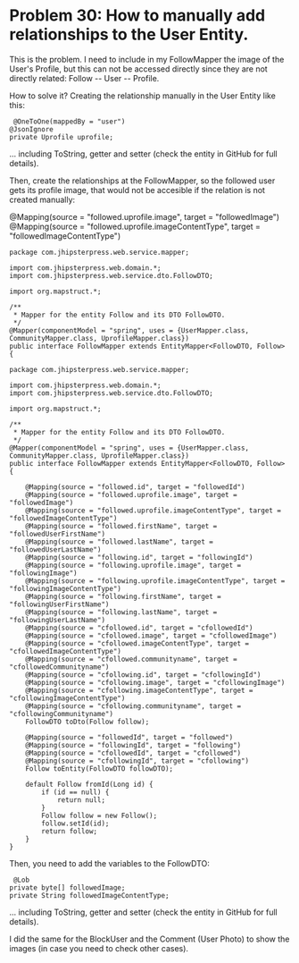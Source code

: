 # Problem 30: How to manually add relationships to the User Entity.


This is the problem. I need to include in my FollowMapper the image of the User's Profile, but this can not be accessed directly since they are not directly related: Follow -- User -- Profile.

How to solve it? Creating the relationship manually in the User Entity like this:

	 @OneToOne(mappedBy = "user")
    @JsonIgnore
    private Uprofile uprofile;

... including ToString, getter and setter (check the entity in GitHub for full details).


Then, create the relationships at the FollowMapper, so the followed user gets its profile image, that would not be accesible if the relation is not created manually:

@Mapping(source = "followed.uprofile.image", target = "followedImage")
@Mapping(source = "followed.uprofile.imageContentType", target = "followedImageContentType")


	package com.jhipsterpress.web.service.mapper;

	import com.jhipsterpress.web.domain.*;
	import com.jhipsterpress.web.service.dto.FollowDTO;
	
	import org.mapstruct.*;
	
	/**
	 * Mapper for the entity Follow and its DTO FollowDTO.
	 */
	@Mapper(componentModel = "spring", uses = {UserMapper.class, CommunityMapper.class, UprofileMapper.class})
	public interface FollowMapper extends EntityMapper<FollowDTO, Follow> {
	
	package com.jhipsterpress.web.service.mapper;
	
	import com.jhipsterpress.web.domain.*;
	import com.jhipsterpress.web.service.dto.FollowDTO;
	
	import org.mapstruct.*;
	
	/**
	 * Mapper for the entity Follow and its DTO FollowDTO.
	 */
	@Mapper(componentModel = "spring", uses = {UserMapper.class, CommunityMapper.class, UprofileMapper.class})
	public interface FollowMapper extends EntityMapper<FollowDTO, Follow> {
	
	    @Mapping(source = "followed.id", target = "followedId")
	    @Mapping(source = "followed.uprofile.image", target = "followedImage")
	    @Mapping(source = "followed.uprofile.imageContentType", target = "followedImageContentType")
	    @Mapping(source = "followed.firstName", target = "followedUserFirstName")
	    @Mapping(source = "followed.lastName", target = "followedUserLastName")
	    @Mapping(source = "following.id", target = "followingId")
	    @Mapping(source = "following.uprofile.image", target = "followingImage")
	    @Mapping(source = "following.uprofile.imageContentType", target = "followingImageContentType")
	    @Mapping(source = "following.firstName", target = "followingUserFirstName")
	    @Mapping(source = "following.lastName", target = "followingUserLastName")
	    @Mapping(source = "cfollowed.id", target = "cfollowedId")
	    @Mapping(source = "cfollowed.image", target = "cfollowedImage")
	    @Mapping(source = "cfollowed.imageContentType", target = "cfollowedImageContentType")
	    @Mapping(source = "cfollowed.communityname", target = "cfollowedCommunityname")
	    @Mapping(source = "cfollowing.id", target = "cfollowingId")
	    @Mapping(source = "cfollowing.image", target = "cfollowingImage")
	    @Mapping(source = "cfollowing.imageContentType", target = "cfollowingImageContentType")
	    @Mapping(source = "cfollowing.communityname", target = "cfollowingCommunityname")
	    FollowDTO toDto(Follow follow);
	
	    @Mapping(source = "followedId", target = "followed")
	    @Mapping(source = "followingId", target = "following")
	    @Mapping(source = "cfollowedId", target = "cfollowed")
	    @Mapping(source = "cfollowingId", target = "cfollowing")
	    Follow toEntity(FollowDTO followDTO);
	
	    default Follow fromId(Long id) {
	        if (id == null) {
	            return null;
	        }
	        Follow follow = new Follow();
	        follow.setId(id);
	        return follow;
	    }
	}


Then, you need to add the variables to the FollowDTO: 


	 @Lob
    private byte[] followedImage;
    private String followedImageContentType;
    
... including ToString, getter and setter (check the entity in GitHub for full details).

I did the same for the BlockUser and the Comment (User Photo) to show the images (in case you need to check other cases). 
